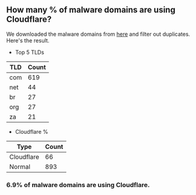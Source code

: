 ## How many % of malware domains are using Cloudflare?


We downloaded the malware domains from [here](https://urlhaus.abuse.ch) and filter out duplicates.
Here's the result.


[//]: # (start replacement)


- Top 5 TLDs

| TLD | Count |
| --- | --- |
| com | 619 |
| net | 44 |
| br | 27 |
| org | 27 |
| za | 21 |


- Cloudflare %

| Type | Count |
| --- | --- |
| Cloudflare | 66 |
| Normal | 893 |


### 6.9% of malware domains are using Cloudflare.
